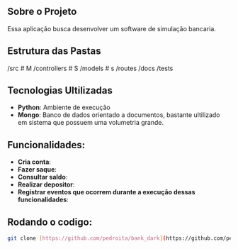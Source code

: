 ## Sobre o Projeto
Essa aplicação busca desenvolver um software de simulação bancaria.
## Estrutura das Pastas
/src           # M
  /controllers # S
  /models      # s
  /routes
/docs
/tests
## Tecnologias Ultilizadas
- **Python**: Ambiente de execução
- **Mongo**: Banco de dados orientado a documentos, bastante ultilizado em sistema que possuem uma volumetria grande.
## Funcionalidades:
- **Cria conta**:
- **Fazer saque**:
- **Consultar saldo**:
- **Realizar depositor**:
- **Registrar eventos que ocorrem durante a execução dessas funcionalidades**:
## Rodando o codigo:
```bash
git clone [https://github.com/pedroita/bank_dark](https://github.com/pedroita/bank_dark.git)

```
